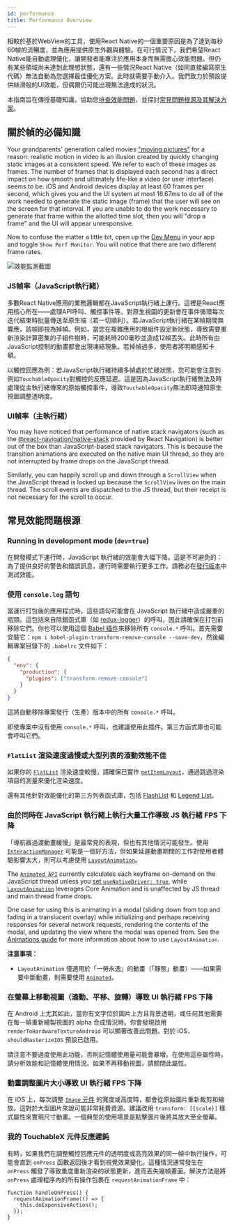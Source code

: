 ```yaml
---
id: performance
title: Performance Overview
---
```


相較於基於WebView的工具，使用React Native的一個重要原因是為了達到每秒60幀的流暢度，並為應用提供原生外觀與體驗。在可行情況下，我們希望React Native能自動處理優化，讓開發者能專注於應用本身而無需擔心效能問題。但仍有某些領域尚未達到此理想狀態，還有一些情況React Native（如同直接編寫原生代碼）無法自動為您選擇最佳優化方案。此時就需要手動介入。我們致力於預設提供絲滑般的UI效能，但偶爾仍可能出現無法達成的狀況。

本指南旨在傳授基礎知識，協助您[排查效能問題](profiling.md)，並探討[常見問題根源及其解決方案](performance.md#common-sources-of-performance-problems)。

## 關於幀的必備知識

Your grandparents' generation called movies ["moving pictures"](https://www.youtube.com/watch?v=F1i40rnpOsA) for a reason: realistic motion in video is an illusion created by quickly changing static images at a consistent speed. We refer to each of these images as frames. The number of frames that is displayed each second has a direct impact on how smooth and ultimately life-like a video (or user interface) seems to be. iOS and Android devices display at least 60 frames per second, which gives you and the UI system at most 16.67ms to do all of the work needed to generate the static image (frame) that the user will see on the screen for that interval. If you are unable to do the work necessary to generate that frame within the allotted time slot, then you will "drop a frame" and the UI will appear unresponsive.

Now to confuse the matter a little bit, open up the [Dev Menu](debugging.md#opening-the-dev-menu) in your app and toggle `Show Perf Monitor`. You will notice that there are two different frame rates.

![效能監測截圖](/docs/assets/PerfUtil.png)

### JS幀率（JavaScript執行緒）

多數React Native應用的業務邏輯都在JavaScript執行緒上運行。這裡是React應用核心所在——處理API呼叫、觸控事件等。對原生視圖的更新會在事件循環每次迭代結束時批量傳送至原生端（若一切順利）。若JavaScript執行緒在某幀期間無響應，該幀即視為掉幀。例如，當您在複雜應用的根組件設定新狀態，導致需要重新渲染計算密集的子組件樹時，可能耗時200毫秒並造成12幀丟失。此時所有由JavaScript控制的動畫都會出現凍結現象。若掉幀過多，使用者將明顯感知卡頓。

以觸控回應為例：若JavaScript執行緒持續多幀處於忙碌狀態，您可能會注意到例如`TouchableOpacity`對觸控的反應延遲。這是因為JavaScript執行緒無法及時處理從主執行緒傳來的原始觸控事件，導致`TouchableOpacity`無法即時通知原生視圖調整透明度。

### UI幀率（主執行緒）

You may have noticed that performance of native stack navigators (such as the [@react-navigation/native-stack](https://reactnavigation.org/docs/native-stack-navigator) provided by React Navigation) is better out of the box than JavaScript-based stack navigators. This is because the transition animations are executed on the native main UI thread, so they are not interrupted by frame drops on the JavaScript thread.

Similarly, you can happily scroll up and down through a `ScrollView` when the JavaScript thread is locked up because the `ScrollView` lives on the main thread. The scroll events are dispatched to the JS thread, but their receipt is not necessary for the scroll to occur.

## 常見效能問題根源

### Running in development mode (`dev=true`)

在開發模式下運行時，JavaScript 執行緒的效能會大幅下降。這是不可避免的：為了提供良好的警告和錯誤訊息，運行時需要執行更多工作。請務必在[發行版本](running-on-device.md#building-your-app-for-production)中測試效能。

### 使用 `console.log` 語句

當運行打包後的應用程式時，這些語句可能會在 JavaScript 執行緒中造成嚴重的瓶頸。這包括來自除錯函式庫（如 [redux-logger](https://github.com/evgenyrodionov/redux-logger)）的呼叫，因此請確保在打包前移除它們。你也可以使用這個 [Babel 插件](https://babeljs.io/docs/plugins/transform-remove-console/)來移除所有 `console.*` 呼叫。首先需要安裝它：`npm i babel-plugin-transform-remove-console --save-dev`，然後編輯專案目錄下的 `.babelrc` 文件如下：

```json
{
  "env": {
    "production": {
      "plugins": ["transform-remove-console"]
    }
  }
}
```

這將自動移除專案發行（生產）版本中的所有 `console.*` 呼叫。

即使專案中沒有使用 `console.*` 呼叫，也建議使用此插件。第三方函式庫也可能會呼叫它們。

### `FlatList` 渲染速度過慢或大型列表的滾動效能不佳

如果你的 [`FlatList`](flatlist.md) 渲染速度較慢，請確保已實作 [`getItemLayout`](flatlist.md#getitemlayout)，通過跳過渲染項目的測量來優化渲染速度。

還有其他針對效能優化的第三方列表函式庫，包括 [FlashList](https://github.com/shopify/flash-list) 和 [Legend List](https://github.com/legendapp/legend-list)。

### 由於同時在 JavaScript 執行緒上執行大量工作導致 JS 執行緒 FPS 下降

「導航器過渡動畫緩慢」是最常見的表現，但也有其他情況可能發生。使用 [`InteractionManager`](interactionmanager.md) 可能是一個好方法，但如果延遲動畫期間的工作對使用者體驗影響太大，則可以考慮使用 [`LayoutAnimation`](layoutanimation.md)。

The [`Animated API`](animated.md) currently calculates each keyframe on-demand on the JavaScript thread unless you [set `useNativeDriver: true`](/blog/2017/02/14/using-native-driver-for-animated#how-do-i-use-this-in-my-app), while [`LayoutAnimation`](layoutanimation.md) leverages Core Animation and is unaffected by JS thread and main thread frame drops.

One case for using this is animating in a modal (sliding down from top and fading in a translucent overlay) while initializing and perhaps receiving responses for several network requests, rendering the contents of the modal, and updating the view where the modal was opened from. See the [Animations guide](animations.md) for more information about how to use `LayoutAnimation`.

**注意事項：**

- `LayoutAnimation` 僅適用於「一勞永逸」的動畫（「靜態」動畫）——如果需要中斷動畫，則需要使用 [`Animated`](animated.md)。

### 在螢幕上移動視圖（滾動、平移、旋轉）導致 UI 執行緒 FPS 下降

在 Android 上尤其如此，當你有文字位於圖片上方且背景透明，或任何其他需要在每一幀重新繪製視圖的 alpha 合成情況時。你會發現啟用 `renderToHardwareTextureAndroid` 可以顯著改善此問題。對於 iOS，`shouldRasterizeIOS` 預設已啟用。

請注意不要過度使用此功能，否則記憶體使用量可能會暴增。在使用這些屬性時，請分析效能和記憶體使用情況。如果不再移動視圖，請關閉此屬性。

### 動畫調整圖片大小導致 UI 執行緒 FPS 下降

在 iOS 上，每次調整 [`Image` 元件](image.md) 的寬度或高度時，都會從原始圖片重新裁剪和縮放。這對於大型圖片來說可能非常耗費資源。建議改用 `transform: [{scale}]` 樣式屬性來實現尺寸動畫。一個典型的使用場景是點擊圖片後將其放大至全螢幕。

### 我的 TouchableX 元件反應遲鈍

有時，如果我們在調整觸控回應元件的透明度或高亮效果的同一幀中執行操作，可能會直到 `onPress` 函數返回後才看到視覺效果變化。這種情況通常發生在 `onPress` 觸發了導致重度重新渲染的狀態更新，進而丟失幾幀畫面。解決方法是將 `onPress` 處理程序內的所有操作包裹在 `requestAnimationFrame` 中：

```tsx
function handleOnPress() {
  requestAnimationFrame(() => {
    this.doExpensiveAction();
  });
}
```